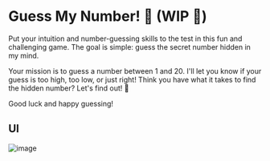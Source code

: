 # Guess My Number! 🎉 (WIP 🚧)
Put your intuition and number-guessing skills to the test in this fun and challenging game. The goal is simple: guess the secret number hidden in my mind.

Your mission is to guess a number between 1 and 20. I'll let you know if your guess is too high, too low, or just right! Think you have what it takes to find the hidden number? Let's find out! 🌟

Good luck and happy guessing!

## UI
![image](https://github.com/user-attachments/assets/e5314e69-fab8-4528-b32c-8377632b30b3)


